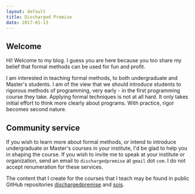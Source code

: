 ```yaml
---
layout: default
title: Discharged Premise
date: 2017-01-13
---
```


## Welcome
Hi! Welcome to my blog. I guess you are here because you too share my belief that formal methods can be used for fun and profit.  

I am interested in teaching formal methods, to both undergraduate and Master's students. I am of the view that we should introduce students to rigorous methods of programming, very early - in the first programming course they take. Applying formal techniques is not at all hard. It only takes initial effort to think more clearly about programs. With practice, rigor becomes second nature.

## Community service
If you wish to learn more about formal methods, *or* intend to introduce undergraduate or Master's courses in your institute, I'd be glad to help you in shaping the course. If you wish to invite me to speak at your institute or organization, send an email to `dischargedpremise` at `gmail` dot `com`. I do not accept renumeration for these services.

The content that I create for the courses that I teach may be found in public GitHub repositories <a href="https://github.com/dischargedpremise" target="_blank">dischargedpremise</a> and <a href="https://github.com/sois" target="_blank">sois</a>. 

